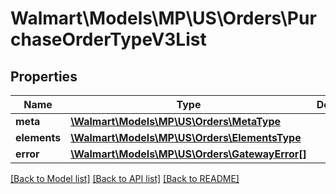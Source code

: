 # Walmart\Models\MP\US\Orders\PurchaseOrderTypeV3List

## Properties

Name | Type | Description | Notes
------------ | ------------- | ------------- | -------------
**meta** | [**\Walmart\Models\MP\US\Orders\MetaType**](MetaType.md) |  |
**elements** | [**\Walmart\Models\MP\US\Orders\ElementsType**](ElementsType.md) |  |
**error** | [**\Walmart\Models\MP\US\Orders\GatewayError[]**](GatewayError.md) |  | [optional]


[[Back to Model list]](./) [[Back to API list]](../../../../../README.md#supported-apis) [[Back to README]](../../../../../README.md)
